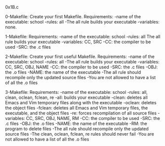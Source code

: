0x1B.c

0-Makefile: Create your first Makefile.
Requirements:
-name of the executable: school
-rules: all
-The all rule builds your executable
-variables: none.

1-Makefile: Requirements:
-name of the executable: school
-rules: all
 The all rule builds your executable
-variables: CC, SRC
  -CC: the compiler to be used
  -SRC: the .c files

2-Makefile: Create your first useful Makefile. Requirements:
-name of the executable: school
-rules: all
-The all rule builds your executable
-variables: CC, SRC, OBJ, NAME
   -CC: the compiler to be used
   -SRC: the .c files
   -OBJ: the .o files
   -NAME: the name of the executable
-The all rule should recompile only the updated source files
-You are not allowed to have a list of all the .o files

 3-Makefile: Requirements:
-name of the executable: school
-rules: all, clean, oclean, fclean, re
   -all: builds your executable
   -clean: deletes all Emacs and Vim temporary files along with the executable
   -oclean: deletes the object files
   -fclean: deletes all Emacs and Vim temporary files, the executable, and the object files
   -re: forces recompilation of all source files
-variables: CC, SRC, OBJ, NAME, RM
   -CC: the compiler to be used
   -SRC: the .c files
   -OBJ: the .o files
   -NAME: the name of the executable
   -RM: the program to delete files
-The all rule should recompile only the updated source files
-The clean, oclean, fclean, re rules should never fail
-You are not allowed to have a list of all the .o files

